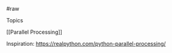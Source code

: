 #raw 

Topics

[[Parallel Processing]]



Inspiration: https://realpython.com/python-parallel-processing/
